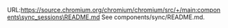 URL:https://source.chromium.org/chromium/chromium/src/+/main:components\sync_sessions\README.md
See components/sync/README.md.
